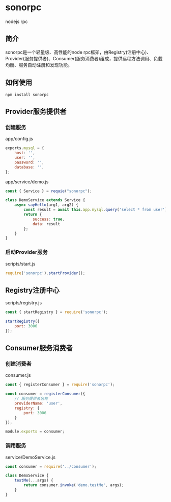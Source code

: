 # sonorpc
nodejs rpc


## 简介

sonorpc是一个轻量级、高性能的node rpc框架，由Registry(注册中心)、Provider(服务提供者)、Consumer(服务消费者)组成，提供远程方法调用、负载均衡、服务自动注册和发现功能。

## 如何使用

`npm install sonorpc`

## Provider服务提供者

### 创建服务

app/config.js

```javascript
exports.mysql = {
    host: '',
    user: '',
    password: '',
    database: '',
};
```

app/service/demo.js

```javascript
const { Service } = requie("sonorpc");

class DemoService extends Service {
    async sayHello(arg1, arg2) {
        const result = await this.app.mysql.query('select * from user');
        return {
            success: true,
            data: result
        };
    }
}
```

### 启动Provider服务

scripts/start.js

```javascript
require('sonorpc').startProvider();
```


## Registry注册中心

scripts/registry.js

```javascript
const { startRegistry } = require('sonorpc');

startRegistry({
    port: 3006
});
```


## Consumer服务消费者

### 创建消费者

consumer.js

```javascript
const { registerConsumer } = require('sonorpc');

const consumer = registerConsumer({
    // 服务提供者名称
    providerName: 'user',
    registry: {
        port: 3006
    }
});

module.exports = consumer;
```

### 调用服务

service/DemoService.js

```javascript
const consumer = require('../consumer');

class DemoService {
    testMe(...args) {
        return consumer.invoke('demo.testMe', args);
    }
}
```
